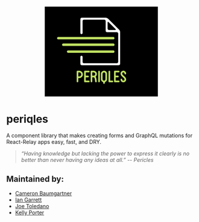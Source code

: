 <p style="text-align:center;">
<img src="periqles-logo.png" alt="logo" width="300"/>
</p>

# periqles
A component library that makes creating forms and GraphQL mutations for React-Relay apps easy, fast, and DRY.

>*“Having knowledge but lacking the power to express it clearly is no better than never having any ideas at all.” -- Pericles*

## Maintained by:

- [Cameron Baumgartner](https://github.com/kporter101)
- [Ian Garrett](https://github.com/eeeeean)
- [Joe Toledano](https://github.com/JosephToledano)
- [Kelly Porter](https://github.com/kporter101)
